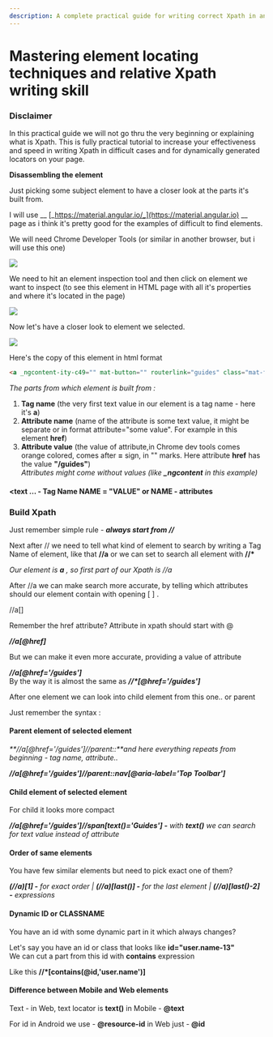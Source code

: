 ```yaml
---
description: A complete practical guide for writing correct Xpath in any situation
---
```


# Mastering element locating techniques and relative Xpath writing skill

### **Disclaimer** <a href="#disclaimer" id="disclaimer"></a>

In this practical guide we will not go thru the very beginning or explaining what is Xpath. This is fully practical tutorial to increase your effectiveness and speed in writing Xpath in difficult cases and for dynamically generated locators on your page.

**Disassembling the element**

Just picking some subject element to have a closer look at the parts it's built from.

I will use __ [_https://material.angular.io/_](https://material.angular.io) __ page as i think it's pretty good for the examples of difficult to find elements.

We will need Chrome Developer Tools (or similar in another browser, but i will use this one)

![](https://downloads.intercomcdn.com/i/o/222244158/ea009e19a9e1dba62f396ac0/2020-06-29\_12h02\_11.gif)

We need to hit an element inspection tool and then click on element we want to inspect (to see this element in HTML page with all it's properties and where it's located in the page)

![](https://downloads.intercomcdn.com/i/o/222247614/95bb75440d7fa0a0ea30bb99/2020-06-29\_12h17\_20.gif)

Now let's have a closer look to element we selected.

![](https://downloads.intercomcdn.com/i/o/222270232/e3990cea11409b0fc7516fc6/2020-06-29\_12h19\_57.png)

Here's the copy of this element in html format

```html
<a _ngcontent-ity-c49="" mat-button="" routerlink="guides" class="mat-focus-indicator docs-navbar-hide-small docs-button mat-button mat-button-base" tabindex="0" aria-disabled="false" href="/guides">
```

_The parts from which element is built from :_

1. **Tag name** (the very first text value in our element is a tag name - here it's **a**)
2. **Attribute name** (name of the attribute is some text value, it might be separate or in format attribute="some value". For example in this element **href**)
3. **Attribute value** (the value of attribute,in Chrome dev tools comes orange colored, comes after **=** sign, in "" marks. Here attribute **href** has the value **"/guides"**)\
   _Attributes might come without values (like **\_ngcontent** in this example)_

#### \<text ... - Tag Name **NAME = "VALUE" or NAME - attributes**  <a href="#text----tag-namename--value-or-name---attributes" id="text----tag-namename--value-or-name---attributes"></a>

### **Build Xpath** <a href="#build-xpath" id="build-xpath"></a>

Just remember simple rule - _**always start from //**_

Next after // we need to tell what kind of element to search by writing a Tag Name of element, like that **//a** or we can set to search all element with **//\***

_Our element is **a** , so first part of our Xpath is //a_

After //a we can make search more accurate, by telling which attributes should our element contain with opening \[ ] .

//a\[]

Remember the href attribute? Attribute in xpath should start with @

_**//a\[@href]**_

But we can make it even more accurate, providing a value of attribute

_**//a\[@href='/guides']**_\
By the way it is almost the same as _**//\*\[@href='/guides']**_

After one element we can look into child element from this one.. or parent

Just remember the syntax :

#### Parent element of selected element <a href="#parent-element-of-selected-element" id="parent-element-of-selected-element"></a>

_**//a\[@href='/guides']//parent::**and here everything repeats from beginning - tag name, attribute.._

_**//a\[@href='/guides']//parent::nav\[@aria-label='Top Toolbar']**_

#### Child element of selected element <a href="#child-element-of-selected-element" id="child-element-of-selected-element"></a>

For child it looks more compact

_**//a\[@href='/guides']//span\[text()='Guides'] -** with **text()** we can search for text value instead of attribute_

#### Order of same elements <a href="#order-of-same-elements" id="order-of-same-elements"></a>

You have few similar elements but need to pick exact one of them?

_**(//a)\[1] -** for exact order | **(//a)\[last()] -** for the last element | **(//a)\[last()-2] -** expressions_

#### Dynamic ID or CLASSNAME <a href="#dynamic-id-or-classname" id="dynamic-id-or-classname"></a>

You have an id with some dynamic part in it which always changes?

Let's say you have an id or class that looks like **id="user.name-13"**\
We can cut a part from this id with **contains** expression

Like this **//\*\[contains(@id,'user.name')]**

#### Difference between Mobile and Web elements <a href="#difference-between-mobile-and-web-elements" id="difference-between-mobile-and-web-elements"></a>

Text - in Web, text locator is **text()** in Mobile - **@text**

For id in Android we use - **@resource-id** in Web just - **@id**
